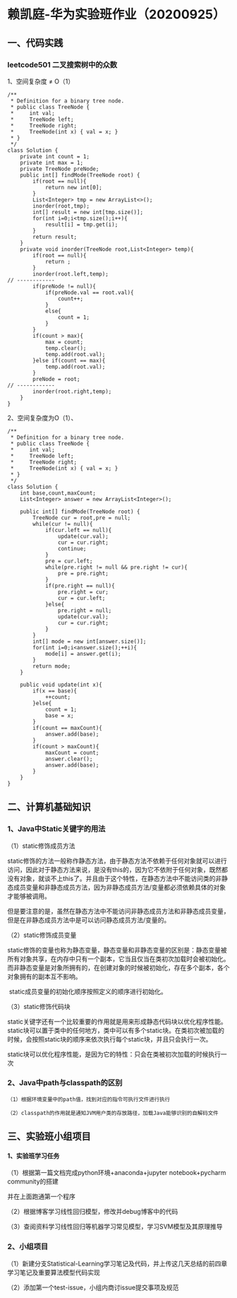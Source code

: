 # 赖凯庭-华为实验班作业（20200925）

## 一、代码实践

### leetcode501 二叉搜索树中的众数

1、空间复杂度 ≠ O（1）

```
/**
 * Definition for a binary tree node.
 * public class TreeNode {
 *     int val;
 *     TreeNode left;
 *     TreeNode right;
 *     TreeNode(int x) { val = x; }
 * }
 */
class Solution {
    private int count = 1;
    private int max = 1;
    private TreeNode preNode;
    public int[] findMode(TreeNode root) {
        if(root == null){
            return new int[0];
        }
        List<Integer> tmp = new ArrayList<>();
        inorder(root,tmp);
        int[] result = new int[tmp.size()];
        for(int i=0;i<tmp.size();i++){
            result[i] = tmp.get(i);
        }
        return result;
    }
    private void inorder(TreeNode root,List<Integer> temp){
        if(root == null){
            return ;
        }
        inorder(root.left,temp);
// ------------
        if(preNode != null){
            if(preNode.val == root.val){
                count++;
            }
            else{
                count = 1;
            }
        }
        if(count > max){
            max = count;
            temp.clear();
            temp.add(root.val);
        }else if(count == max){
            temp.add(root.val);
        }
        preNode = root;
// ------------
        inorder(root.right,temp);
    }
}
```

2、空间复杂度为O（1）、

```
/**
 * Definition for a binary tree node.
 * public class TreeNode {
 *     int val;
 *     TreeNode left;
 *     TreeNode right;
 *     TreeNode(int x) { val = x; }
 * }
 */
class Solution {
    int base,count,maxCount;
    List<Integer> answer = new ArrayList<Integer>();
    
    public int[] findMode(TreeNode root) {
        TreeNode cur = root,pre = null;
        while(cur != null){
            if(cur.left == null){
                update(cur.val);
                cur = cur.right;
                continue;
            }    
            pre = cur.left;
            while(pre.right != null && pre.right != cur){
                pre = pre.right;
            }
            if(pre.right == null){
                pre.right = cur;
                cur = cur.left;
            }else{
                pre.right = null;
                update(cur.val);
                cur = cur.right;
            }
        }
        int[] mode = new int[answer.size()];
        for(int i=0;i<answer.size();++i){
            mode[i] = answer.get(i);
        }
        return mode;
    }

    public void update(int x){
        if(x == base){
            ++count;
        }else{
            count = 1;
            base = x;
        }
        if(count == maxCount){
            answer.add(base);
        }
        if(count > maxCount){
            maxCount = count;
            answer.clear();
            answer.add(base);
        }
    }
}
```

## 二、计算机基础知识

### 1、Java中Static关键字的用法

（1）static修饰成员方法

​	static修饰的方法一般称作静态方法，由于静态方法不依赖于任何对象就可以进行访问，因此对于静态方法来说，是没有this的，因为它不依附于任何对象，既然都没有对象，就谈不上this了。并且由于这个特性，在静态方法中不能访问类的非静态成员变量和非静态成员方法，因为非静态成员方法/变量都必须依赖具体的对象才能够被调用。

​	但是要注意的是，虽然在静态方法中不能访问非静态成员方法和非静态成员变量，但是在非静态成员方法中是可以访问静态成员方法/变量的。

（2）static修饰成员变量

​	static修饰的变量也称为静态变量，静态变量和非静态变量的区别是：静态变量被所有对象共享，在内存中只有一个副本，它当且仅当在类初次加载时会被初始化。而非静态变量是对象所拥有的，在创建对象的时候被初始化，存在多个副本，各个对象拥有的副本互不影响。

​    static成员变量的初始化顺序按照定义的顺序进行初始化。

（3）static修饰代码块

​	static关键字还有一个比较重要的作用就是用来形成静态代码块以优化程序性能。static块可以置于类中的任何地方，类中可以有多个static块。在类初次被加载的时候，会按照static块的顺序来依次执行每个static块，并且只会执行一次。

​    static块可以优化程序性能，是因为它的特性：只会在类被初次加载的时候执行一次

### 2、Java中path与classpath的区别

```
（1）根据环境变量中的path值，找到对应的指令可执行文件进行执行

（2）classpath的作用就是通知JVM用户类的存放路径，加载Java能够识别的自解码文件
```



## 三、实验班小组项目

#### 1、实验班学习任务

（1）根据第一篇文档完成python环境+anaconda+jupyter notebook+pycharm community的搭建

并在上面跑通第一个程序

（2）根据博客学习线性回归模型，修改并debug博客中的代码

（3）查阅资料学习线性回归等机器学习常见模型，学习SVM模型及其原理推导

### 2、小组项目

（1）新建分支Statistical-Learning学习笔记及代码，并上传这几天总结的前四章学习笔记及重要算法模型代码实现

（2）添加第一个test-issue，小组内商讨issue提交事项及规范